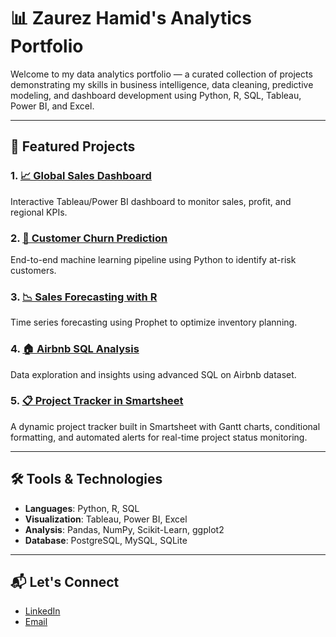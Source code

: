 
# 📊 Zaurez Hamid's Analytics Portfolio

Welcome to my data analytics portfolio — a curated collection of projects demonstrating my skills in business intelligence, data cleaning, predictive modeling, and dashboard development using Python, R, SQL, Tableau, Power BI, and Excel.

---

## 🔹 Featured Projects

### 1. [📈 Global Sales Dashboard](link-to-project-folder)
Interactive Tableau/Power BI dashboard to monitor sales, profit, and regional KPIs.

### 2. [🧠 Customer Churn Prediction](link-to-project-folder)
End-to-end machine learning pipeline using Python to identify at-risk customers.

### 3. [📉 Sales Forecasting with R](link-to-project-folder)
Time series forecasting using Prophet to optimize inventory planning.

### 4. [🏠 Airbnb SQL Analysis](link-to-project-folder)
Data exploration and insights using advanced SQL on Airbnb dataset.

### 5. [📋 Project Tracker in Smartsheet](./smartsheet-projects/project-tracker)
A dynamic project tracker built in Smartsheet with Gantt charts, conditional formatting, and automated alerts for real-time project status monitoring.

---

## 🛠 Tools & Technologies
- **Languages**: Python, R, SQL
- **Visualization**: Tableau, Power BI, Excel
- **Analysis**: Pandas, NumPy, Scikit-Learn, ggplot2
- **Database**: PostgreSQL, MySQL, SQLite

---

## 📬 Let's Connect
- [LinkedIn]([https://www.linkedin.com/in/yourprofile](https://www.linkedin.com/in/zaurez-h/))
- [Email](mailto:zaurez.zh@gmail.com)
